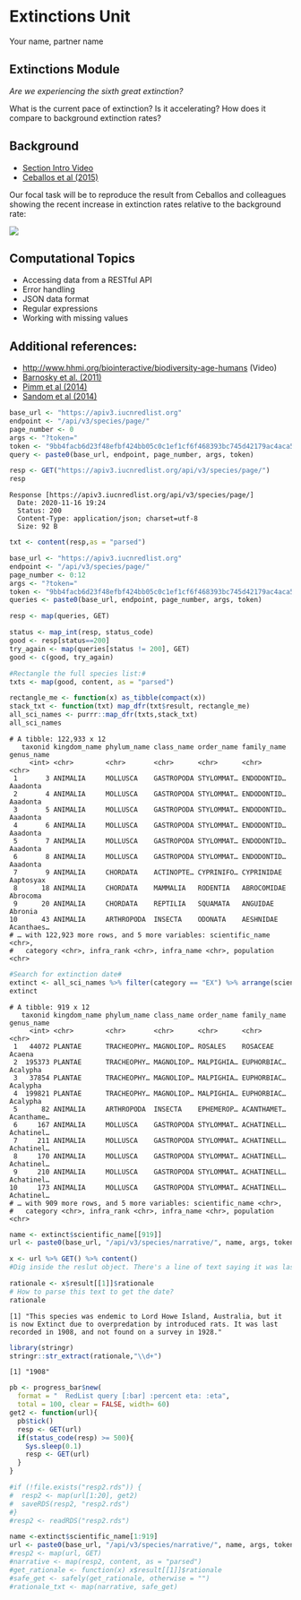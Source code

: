 Extinctions Unit
================
Your name, partner name

## Extinctions Module

*Are we experiencing the sixth great extinction?*

What is the current pace of extinction? Is it accelerating? How does it
compare to background extinction rates?

## Background

  - [Section Intro Video](https://youtu.be/QsH6ytm89GI)
  - [Ceballos et al (2015)](http://doi.org/10.1126/sciadv.1400253)

Our focal task will be to reproduce the result from Ceballos and
colleagues showing the recent increase in extinction rates relative to
the background rate:

![](https://espm-157.carlboettiger.info/img/extinctions.jpg)

## Computational Topics

  - Accessing data from a RESTful API
  - Error handling
  - JSON data format
  - Regular expressions
  - Working with missing values

## Additional references:

  - <http://www.hhmi.org/biointeractive/biodiversity-age-humans> (Video)
  - [Barnosky et al. (2011)](http://doi.org/10.1038/nature09678)
  - [Pimm et al (2014)](http://doi.org/10.1126/science.1246752)
  - [Sandom et al (2014)](http://dx.doi.org/10.1098/rspb.2013.3254)

<!-- end list -->

``` r
base_url <- "https://apiv3.iucnredlist.org"
endpoint <- "/api/v3/species/page/"
page_number <- 0
args <- "?token="
token <- "9bb4facb6d23f48efbf424bb05c0c1ef1cf6f468393bc745d42179ac4aca5fee"
query <- paste0(base_url, endpoint, page_number, args, token)
```

``` r
resp <- GET("https://apiv3.iucnredlist.org/api/v3/species/page/")
resp
```

    Response [https://apiv3.iucnredlist.org/api/v3/species/page/]
      Date: 2020-11-16 19:24
      Status: 200
      Content-Type: application/json; charset=utf-8
      Size: 92 B

``` r
txt <- content(resp,as = "parsed")
```

``` r
base_url <- "https://apiv3.iucnredlist.org"
endpoint <- "/api/v3/species/page/"
page_number <- 0:12
args <- "?token="
token <- "9bb4facb6d23f48efbf424bb05c0c1ef1cf6f468393bc745d42179ac4aca5fee"
queries <- paste0(base_url, endpoint, page_number, args, token)
```

``` r
resp <- map(queries, GET)
```

``` r
status <- map_int(resp, status_code)
good <- resp[status==200]
try_again <- map(queries[status != 200], GET)
good <- c(good, try_again)
```

``` r
#Rectangle the full species list:#
txts <- map(good, content, as = "parsed")
```

``` r
rectangle_me <- function(x) as_tibble(compact(x))
stack_txt <- function(txt) map_dfr(txt$result, rectangle_me)
all_sci_names <- purrr::map_dfr(txts,stack_txt)
all_sci_names
```

    # A tibble: 122,933 x 12
       taxonid kingdom_name phylum_name class_name order_name family_name genus_name
         <int> <chr>        <chr>       <chr>      <chr>      <chr>       <chr>     
     1       3 ANIMALIA     MOLLUSCA    GASTROPODA STYLOMMAT… ENDODONTID… Aaadonta  
     2       4 ANIMALIA     MOLLUSCA    GASTROPODA STYLOMMAT… ENDODONTID… Aaadonta  
     3       5 ANIMALIA     MOLLUSCA    GASTROPODA STYLOMMAT… ENDODONTID… Aaadonta  
     4       6 ANIMALIA     MOLLUSCA    GASTROPODA STYLOMMAT… ENDODONTID… Aaadonta  
     5       7 ANIMALIA     MOLLUSCA    GASTROPODA STYLOMMAT… ENDODONTID… Aaadonta  
     6       8 ANIMALIA     MOLLUSCA    GASTROPODA STYLOMMAT… ENDODONTID… Aaadonta  
     7       9 ANIMALIA     CHORDATA    ACTINOPTE… CYPRINIFO… CYPRINIDAE  Aaptosyax 
     8      18 ANIMALIA     CHORDATA    MAMMALIA   RODENTIA   ABROCOMIDAE Abrocoma  
     9      20 ANIMALIA     CHORDATA    REPTILIA   SQUAMATA   ANGUIDAE    Abronia   
    10      43 ANIMALIA     ARTHROPODA  INSECTA    ODONATA    AESHNIDAE   Acanthaes…
    # … with 122,923 more rows, and 5 more variables: scientific_name <chr>,
    #   category <chr>, infra_rank <chr>, infra_name <chr>, population <chr>

``` r
#Search for extinction date#
extinct <- all_sci_names %>% filter(category == "EX") %>% arrange(scientific_name)
extinct
```

    # A tibble: 919 x 12
       taxonid kingdom_name phylum_name class_name order_name family_name genus_name
         <int> <chr>        <chr>       <chr>      <chr>      <chr>       <chr>     
     1   44072 PLANTAE      TRACHEOPHY… MAGNOLIOP… ROSALES    ROSACEAE    Acaena    
     2  195373 PLANTAE      TRACHEOPHY… MAGNOLIOP… MALPIGHIA… EUPHORBIAC… Acalypha  
     3   37854 PLANTAE      TRACHEOPHY… MAGNOLIOP… MALPIGHIA… EUPHORBIAC… Acalypha  
     4  199821 PLANTAE      TRACHEOPHY… MAGNOLIOP… MALPIGHIA… EUPHORBIAC… Acalypha  
     5      82 ANIMALIA     ARTHROPODA  INSECTA    EPHEMEROP… ACANTHAMET… Acanthame…
     6     167 ANIMALIA     MOLLUSCA    GASTROPODA STYLOMMAT… ACHATINELL… Achatinel…
     7     211 ANIMALIA     MOLLUSCA    GASTROPODA STYLOMMAT… ACHATINELL… Achatinel…
     8     170 ANIMALIA     MOLLUSCA    GASTROPODA STYLOMMAT… ACHATINELL… Achatinel…
     9     210 ANIMALIA     MOLLUSCA    GASTROPODA STYLOMMAT… ACHATINELL… Achatinel…
    10     173 ANIMALIA     MOLLUSCA    GASTROPODA STYLOMMAT… ACHATINELL… Achatinel…
    # … with 909 more rows, and 5 more variables: scientific_name <chr>,
    #   category <chr>, infra_rank <chr>, infra_name <chr>, population <chr>

``` r
name <- extinct$scientific_name[[919]]
url <- paste0(base_url, "/api/v3/species/narrative/", name, args, token)

x <- url %>% GET() %>% content()
#Dig inside the reslut object. There's a line of text saying it was last discovered in 1990s. However, it's not the style we want. We need regular expression!

rationale <- x$result[[1]]$rationale
# How to parse this text to get the date?
rationale
```

    [1] "This species was endemic to Lord Howe Island, Australia, but it is now Extinct due to overpredation by introduced rats. It was last recorded in 1908, and not found on a survey in 1928."

``` r
library(stringr)
stringr::str_extract(rationale,"\\d+")
```

    [1] "1908"

``` r
pb <- progress_bar$new(
  format = "  RedList query [:bar] :percent eta: :eta",
  total = 100, clear = FALSE, width= 60)
get2 <- function(url){
  pb$tick()
  resp <- GET(url)
  if(status_code(resp) >= 500){
    Sys.sleep(0.1)
    resp <- GET(url)
  }
}
```

``` r
#if (!file.exists("resp2.rds")) {
#  resp2 <- map(url[1:20], get2)
#  saveRDS(resp2, "resp2.rds")
#}
#resp2 <- readRDS("resp2.rds")
```

``` r
name <-extinct$scientific_name[1:919]
url <- paste0(base_url, "/api/v3/species/narrative/", name, args, token)
#resp2 <- map(url, GET)
#narrative <- map(resp2, content, as = "parsed")
#get_rationale <- function(x) x$result[[1]]$rationale
#safe_get <- safely(get_rationale, otherwise = "")
#rationale_txt <- map(narrative, safe_get)
```
